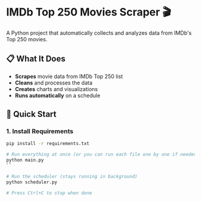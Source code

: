 # IMDb Top 250 Movies Scraper 🎬

A Python project that automatically collects and analyzes data from IMDb's Top 250 movies.

## 📋 What It Does

- **Scrapes** movie data from IMDb Top 250 list
- **Cleans** and processes the data  
- **Creates** charts and visualizations
- **Runs automatically** on a schedule

## 🚀 Quick Start

### 1. Install Requirements
```bash
pip install -r requirements.txt

# Run everything at once (or you can run each file one by one if needed)
python main.py
``

# Run the scheduler (stays running in background)
python scheduler.py

# Press Ctrl+C to stop when done
